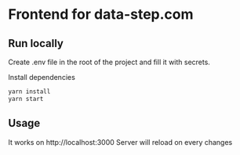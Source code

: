 # Frontend for data-step.com

## Run locally
Create .env file in the root of the project and fill it with secrets.

Install dependencies
```bash
yarn install
yarn start
```

## Usage

It works on http://localhost:3000
Server will reload on every changes